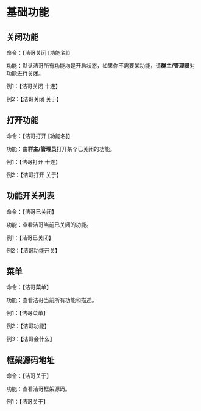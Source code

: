 # 基础功能

## 关闭功能

命令：【洁哥关闭 [功能名]】

功能：默认洁哥所有功能均是开启状态，如果你不需要某功能，请**群主/管理员**对功能进行关闭。

例1：【洁哥关闭 十连】

例2：【洁哥关闭 关于】

## 打开功能

命令：【洁哥打开 [功能名]】

功能：由**群主/管理员**打开某个已关闭的功能。

例1：【洁哥打开 十连】

例2：【洁哥打开 关于】

## 功能开关列表

命令：【洁哥已关闭】

功能：查看洁哥当前已关闭的功能。

例1：【洁哥已关闭】

例2：【洁哥功能开关】

## 菜单

命令：【洁哥菜单】

功能：查看洁哥当前所有功能和描述。

例1：【洁哥菜单】

例2：【洁哥功能】

例3：【洁哥会什么】

## 框架源码地址

命令：【洁哥关于】

功能：查看洁哥框架源码。

例1：【洁哥关于】